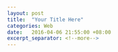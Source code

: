 ```yaml
---
layout: post
title:  "Your Title Here"
categories: Web
date:   2016-04-06 21:55:00 +08:00
excerpt_separator: <!--more-->
---
```


